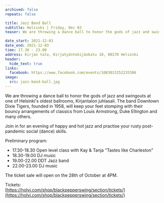 ```yaml
---
archived: false
repeats: false

title: Jazz Band Ball
subtitle: Helsinki | Friday, Dec 03
teaser: We are throwing a dance ball to honor the gods of jazz and swingouts at one of Helsinki's oldest ballrooms, Kirjantalon juhlasali.

date_start: 2021-12-03
date_end: 2021-12-03
time: 17.30 - 23.00
address: Kirjan talo, Kirjatyöntekijänkatu 10, 00170 Helsinki
header:
  hide_text: true
links:
  facebook: https://www.facebook.com/events/1083013252235306
image:
  src: jazz-band-ball.jpg
---
```


We are throwing a dance ball to honor the gods of jazz and swingouts at one of Helsinki's oldest ballrooms, Kirjantalon juhlasali. The band Downtown Dixie Tigers, founded in 1958, will keep your feet stomping with their bouncy arrangements of classics from Louis Armstrong, Duke Ellington and many others.

Join in for an evening of happy and hot jazz and practise your rusty post-pandemic social (dance) skills.

Preliminary program:  
- 17.30-18.30 Open level class with Kay & Tanja "Tastes like Charleston"  
- 18.30-19.00 DJ music  
- 19.00-22.00 DDT Jazz band  
- 22.00-23.00 DJ music  

The ticket sale will open on the 28th of October at 4PM.

Tickets:  
[https://holvi.com/shop/blackpepperswing/section/tickets/](https://holvi.com/shop/blackpepperswing/section/tickets/)
